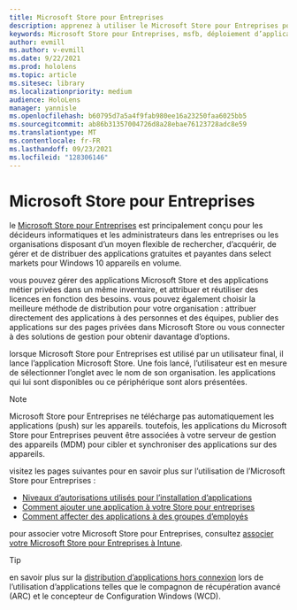 ```yaml
---
title: Microsoft Store pour Entreprises
description: apprenez à utiliser le Microsoft Store pour Entreprises pour publier vos applications de réalité mixte sur votre entreprise.
keywords: Microsoft Store pour Entreprises, msfb, déploiement d’applications, Store
author: evmill
ms.author: v-evmill
ms.date: 9/22/2021
ms.prod: hololens
ms.topic: article
ms.sitesec: library
ms.localizationpriority: medium
audience: HoloLens
manager: yannisle
ms.openlocfilehash: b60795d7a5a4f9fab980ee16a23250faa6025bb5
ms.sourcegitcommit: ab86b31357004726d8a28ebae76123728adc8e59
ms.translationtype: MT
ms.contentlocale: fr-FR
ms.lasthandoff: 09/23/2021
ms.locfileid: "128306146"
---
```

# <a name="microsoft-store-for-business"></a>Microsoft Store pour Entreprises

le [Microsoft Store pour Entreprises](/microsoft-store/microsoft-store-for-business-overview) est principalement conçu pour les décideurs informatiques et les administrateurs dans les entreprises ou les organisations disposant d’un moyen flexible de rechercher, d’acquérir, de gérer et de distribuer des applications gratuites et payantes dans select markets pour Windows 10 appareils en volume. 

vous pouvez gérer des applications Microsoft Store et des applications métier privées dans un même inventaire, et attribuer et réutiliser des licences en fonction des besoins. vous pouvez également choisir la meilleure méthode de distribution pour votre organisation : attribuer directement des applications à des personnes et des équipes, publier des applications sur des pages privées dans Microsoft Store ou vous connecter à des solutions de gestion pour obtenir davantage d’options.

lorsque Microsoft Store pour Entreprises est utilisé par un utilisateur final, il lance l’application Microsoft Store. Une fois lancé, l’utilisateur est en mesure de sélectionner l’onglet avec le nom de son organisation. les applications qui lui sont disponibles ou ce périphérique sont alors présentées.

> [!Note] 
> Microsoft Store pour Entreprises ne télécharge pas automatiquement les applications (push) sur les appareils. toutefois, les applications du Microsoft Store pour Entreprises peuvent être associées à votre serveur de gestion des appareils (MDM) pour cibler et synchroniser des applications sur des appareils.

visitez les pages suivantes pour en savoir plus sur l’utilisation de l’Microsoft Store pour Entreprises :

* [Niveaux d’autorisations utilisés pour l’installation d’applications](/mem/intune/configuration/device-restrictions-windows-holographic#app-store)
* [Comment ajouter une application à votre Store pour entreprises](/mem/intune/apps/store-apps-windows)
* [Comment affecter des applications à des groupes d’employés](/mem/intune/apps/windows-store-for-business)

pour associer votre Microsoft Store pour Entreprises, consultez [associer votre Microsoft Store pour Entreprises à Intune](/mem/intune/apps/windows-store-for-business#associate-your-microsoft-store-for-business-account-with-intune).

> [!Tip]
> en savoir plus sur la [distribution d’applications hors connexion](/microsoft-store/distribute-offline-apps) lors de l’utilisation d’applications telles que le compagnon de récupération avancé (ARC) et le concepteur de Configuration Windows (WCD).
